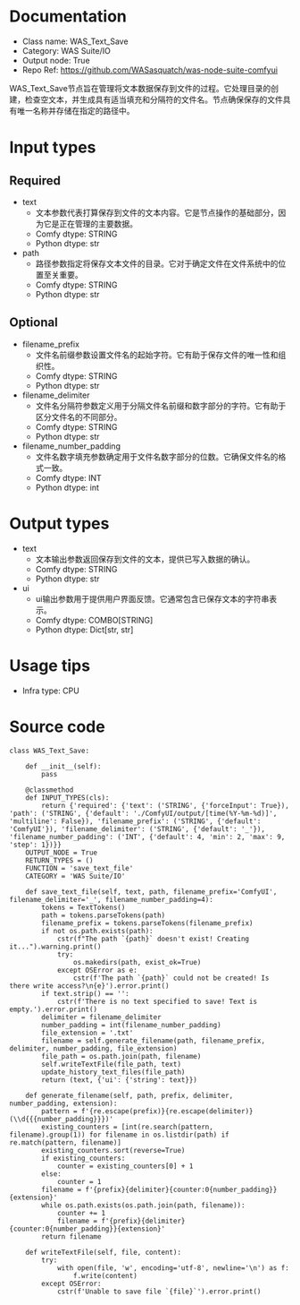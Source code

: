 # Documentation
- Class name: WAS_Text_Save
- Category: WAS Suite/IO
- Output node: True
- Repo Ref: https://github.com/WASasquatch/was-node-suite-comfyui

WAS_Text_Save节点旨在管理将文本数据保存到文件的过程。它处理目录的创建，检查空文本，并生成具有适当填充和分隔符的文件名。节点确保保存的文件具有唯一名称并存储在指定的路径中。

# Input types
## Required
- text
    - 文本参数代表打算保存到文件的文本内容。它是节点操作的基础部分，因为它是正在管理的主要数据。
    - Comfy dtype: STRING
    - Python dtype: str
- path
    - 路径参数指定将保存文本文件的目录。它对于确定文件在文件系统中的位置至关重要。
    - Comfy dtype: STRING
    - Python dtype: str
## Optional
- filename_prefix
    - 文件名前缀参数设置文件名的起始字符。它有助于保存文件的唯一性和组织性。
    - Comfy dtype: STRING
    - Python dtype: str
- filename_delimiter
    - 文件名分隔符参数定义用于分隔文件名前缀和数字部分的字符。它有助于区分文件名的不同部分。
    - Comfy dtype: STRING
    - Python dtype: str
- filename_number_padding
    - 文件名数字填充参数确定用于文件名数字部分的位数。它确保文件名的格式一致。
    - Comfy dtype: INT
    - Python dtype: int

# Output types
- text
    - 文本输出参数返回保存到文件的文本，提供已写入数据的确认。
    - Comfy dtype: STRING
    - Python dtype: str
- ui
    - ui输出参数用于提供用户界面反馈。它通常包含已保存文本的字符串表示。
    - Comfy dtype: COMBO[STRING]
    - Python dtype: Dict[str, str]

# Usage tips
- Infra type: CPU

# Source code
```
class WAS_Text_Save:

    def __init__(self):
        pass

    @classmethod
    def INPUT_TYPES(cls):
        return {'required': {'text': ('STRING', {'forceInput': True}), 'path': ('STRING', {'default': './ComfyUI/output/[time(%Y-%m-%d)]', 'multiline': False}), 'filename_prefix': ('STRING', {'default': 'ComfyUI'}), 'filename_delimiter': ('STRING', {'default': '_'}), 'filename_number_padding': ('INT', {'default': 4, 'min': 2, 'max': 9, 'step': 1})}}
    OUTPUT_NODE = True
    RETURN_TYPES = ()
    FUNCTION = 'save_text_file'
    CATEGORY = 'WAS Suite/IO'

    def save_text_file(self, text, path, filename_prefix='ComfyUI', filename_delimiter='_', filename_number_padding=4):
        tokens = TextTokens()
        path = tokens.parseTokens(path)
        filename_prefix = tokens.parseTokens(filename_prefix)
        if not os.path.exists(path):
            cstr(f"The path `{path}` doesn't exist! Creating it...").warning.print()
            try:
                os.makedirs(path, exist_ok=True)
            except OSError as e:
                cstr(f'The path `{path}` could not be created! Is there write access?\n{e}').error.print()
        if text.strip() == '':
            cstr(f'There is no text specified to save! Text is empty.').error.print()
        delimiter = filename_delimiter
        number_padding = int(filename_number_padding)
        file_extension = '.txt'
        filename = self.generate_filename(path, filename_prefix, delimiter, number_padding, file_extension)
        file_path = os.path.join(path, filename)
        self.writeTextFile(file_path, text)
        update_history_text_files(file_path)
        return (text, {'ui': {'string': text}})

    def generate_filename(self, path, prefix, delimiter, number_padding, extension):
        pattern = f'{re.escape(prefix)}{re.escape(delimiter)}(\\d{{{number_padding}}})'
        existing_counters = [int(re.search(pattern, filename).group(1)) for filename in os.listdir(path) if re.match(pattern, filename)]
        existing_counters.sort(reverse=True)
        if existing_counters:
            counter = existing_counters[0] + 1
        else:
            counter = 1
        filename = f'{prefix}{delimiter}{counter:0{number_padding}}{extension}'
        while os.path.exists(os.path.join(path, filename)):
            counter += 1
            filename = f'{prefix}{delimiter}{counter:0{number_padding}}{extension}'
        return filename

    def writeTextFile(self, file, content):
        try:
            with open(file, 'w', encoding='utf-8', newline='\n') as f:
                f.write(content)
        except OSError:
            cstr(f'Unable to save file `{file}`').error.print()
```